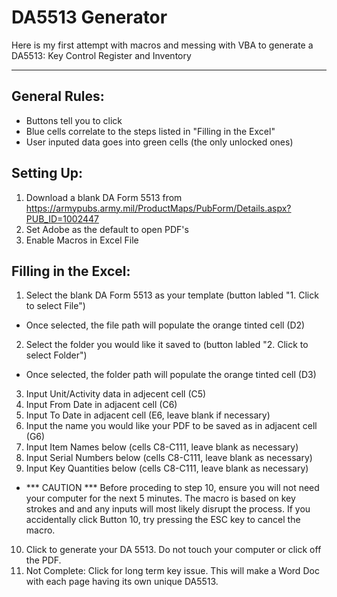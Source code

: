 # DA5513 Generator
Here is my first attempt with macros and messing with VBA to generate a DA5513: Key Control Register and Inventory

---

## General Rules:
- Buttons tell you to click
- Blue cells correlate to the steps listed in "Filling in the Excel"
- User inputed data goes into green cells (the only unlocked ones)

## Setting Up:
1. Download a blank DA Form 5513 from https://armypubs.army.mil/ProductMaps/PubForm/Details.aspx?PUB_ID=1002447
2. Set Adobe as the default to open PDF's
3. Enable Macros in Excel File

## Filling in the Excel:
1. Select the blank DA Form 5513 as your template (button labled "1. Click to select File")
  * Once selected, the file path will populate the orange tinted cell (D2)
2. Select the folder you would like it saved to (button labled "2. Click to select Folder")
  * Once selected, the folder path will populate the orange tinted cell (D3)
3. Input Unit/Activity data in adjecent cell (C5)
4. Input From Date in adjacent cell (C6)
5. Input To Date in adjacent cell (E6, leave blank if necessary)
6. Input the name you would like your PDF to be saved as in adjacent cell (G6)
7. Input Item Names below (cells C8-C111, leave blank as necessary)
8. Input Serial Numbers below (cells C8-C111, leave blank as necessary)
9. Input Key Quantities below (cells C8-C111, leave blank as necessary)
* *** CAUTION *** Before proceding to step 10, ensure you will not need your computer for the next 5 minutes. The macro is based on key strokes and
  and any inputs will most likely disrupt the process. If you accidentally click Button 10, try pressing the ESC key to cancel the macro. 
10. Click to generate your DA 5513. Do not touch your computer or click off the PDF.
11. Not Complete: Click for long term key issue. This will make a Word Doc with each page having its own unique DA5513.
